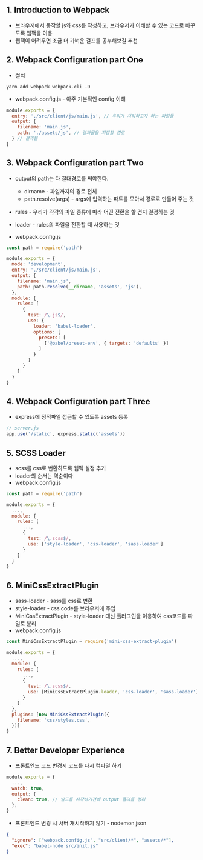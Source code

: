 ## 1. Introduction to Webpack
* 브라우저에서 동작할 js와 css를 작성하고, 브라우저가 이해할 수 있는 코드로 바꾸도록 웹팩을 이용
* 웹팩이 어려우면 조금 더 가벼운 걸프를 공부해보길 추천

## 2. Webpack Configuration part One
* 설치
```
yarn add webpack webpack-cli -D
```

* webpack.config.js - 아주 기본적인 config 이해
```js
module.exports = {
  entry: './src/client/js/main.js', // 우리가 처리하고자 하는 파일들
  output: {
    filename: 'main.js',
    path: './assets/js', // 결과물을 저장할 경로
  } // 결과물
}
```

## 3. Webpack Configuration part Two
* output의 path는 다 절대경로를 써야한다.
  * dirname - 파일까지의 경로 전체
  * path.resolve(args) - args에 입력하는 파트를 모아서 경로로 만들어 주는 것

* rules - 우리가 각각의 파일 종류에 따라 어떤 전환을 할 건지 결정하는 것
* loader - rules의 파일을 전환할 때 사용하는 것

* webpack.config.js
```js
const path = require('path')

module.exports = {
  mode: 'development',
  entry: './src/client/js/main.js',
  output: {
    filename: 'main.js',
    path: path.resolve(__dirname, 'assets', 'js'),
  },
  module: {
    rules: [
      {
        test: /\.js$/,
        use: {
          loader: 'babel-loader',
          options: {
            presets: [
              ['@babel/preset-env', { targets: 'defaults' }]
            ]
          }
        }
      }
    ]
  }
}
```

## 4. Webpack Configuration part Three
* express에 정적파일 접근할 수 있도록 assets 등록
```js
// server.js
app.use('/static', express.static('assets'))
```

## 5. SCSS Loader
* scss를 css로 변환하도록 웹펙 설정 추가
* loader의 순서는 역순이다
* webpack.config.js
```js
const path = require('path')

module.exports = {
  ...,
  module: {
    rules: [
      ...,
      {
        test: /\.scss$/,
        use: ['style-loader', 'css-loader', 'sass-loader']
      }
    ]
  }
}
```

## 6. MiniCssExtractPlugin
* sass-loader - sass를 css로 변환
* style-loader - css code를 브라우저에 주입
* MiniCssExtractPlugin - style-loader 대신 플러그인을 이용하여 css코드를 파일로 분리
* webpack.config.js
```js
const MiniCssExtractPlugin = require('mini-css-extract-plugin')

module.exports = {
  ...,
  module: {
    rules: [
      ...,
      {
        test: /\.scss$/,
        use: [MiniCssExtractPlugin.loader, 'css-loader', 'sass-loader']
      }
    ]
  },
  plugins: [new MiniCssExtractPlugin({
    filename: 'css/styles.css',
  })]
}
```

## 7. Better Developer Experience
* 프론트엔드 코드 변경시 코드를 다시 컴파일 하기
```js
module.exports = {
  ...,
  watch: true,
  output: {
    clean: true, // 빌드를 시작하기전에 output 폴더를 정리
  },
}
```

* 프론트엔드 변경 시 서버 재시작하지 않기 - nodemon.json
```json
{
  "ignore": ["webpack.config.js", "src/client/*", "assets/*"],
  "exec": "babel-node src/init.js"
}
```
